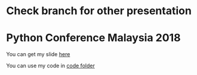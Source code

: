 # Check branch for other presentation

# Python Conference Malaysia 2018

You can get my slide [here](https://docs.google.com/presentation/d/1PHo5lFpwCs_ch_9bPUpQu-cfy2AGb9uwsrUBFjMZix8/edit?usp=sharing)

You can use my code in [code folder](https://github.com/tegarimansyah/presentation/tree/PyCon-MY-2018/code)
